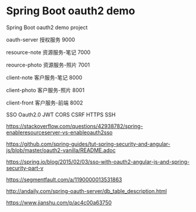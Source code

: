 # Spring Boot oauth2 demo
Spring Boot oauth2 demo project

oauth-server    授权服务            9000

resource-note   资源服务-笔记        7000

reource-photo   资源服务-照片        7001

client-note     客户服务-笔记         8000

client-photo    客户服务-照片         8001

client-front    客户服务-前端         8002


SSO Oauth2.0 JWT  CORS CSRF     HTTPS SSH

https://stackoverflow.com/questions/42938782/spring-enableresourceserver-vs-enableoauth2sso

https://github.com/spring-guides/tut-spring-security-and-angular-js/blob/master/oauth2-vanilla/README.adoc

https://spring.io/blog/2015/02/03/sso-with-oauth2-angular-js-and-spring-security-part-v

https://segmentfault.com/a/1190000013531863

http://andaily.com/spring-oauth-server/db_table_description.html

https://www.jianshu.com/p/ac4c00a63750